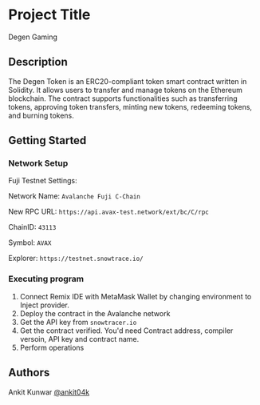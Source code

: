 # Project Title

Degen Gaming

## Description

The Degen Token is an ERC20-compliant token smart contract written in Solidity. It allows users to transfer and manage tokens on the Ethereum blockchain. The contract supports functionalities such as transferring tokens, approving token transfers, minting new tokens, redeeming tokens, and burning tokens.

## Getting Started

### Network Setup

Fuji Testnet Settings:
  
  Network Name: ```Avalanche Fuji C-Chain```
  
  New RPC URL: ```https://api.avax-test.network/ext/bc/C/rpc```
  
  ChainID: ```43113```
  
  Symbol: ```AVAX```
  
  Explorer: ```https://testnet.snowtrace.io/```

### Executing program

1. Connect Remix IDE with MetaMask Wallet by changing environment to Inject provider.
2. Deploy the contract in the Avalanche network
3. Get the API key from ```snowtracer.io```
4. Get the contract verified. You'd need Contract address, compiler versoin, API key and contract name.
5. Perform operations

## Authors

Ankit Kunwar
[@ankit04k](https://twitter.com/Ankit04K)
